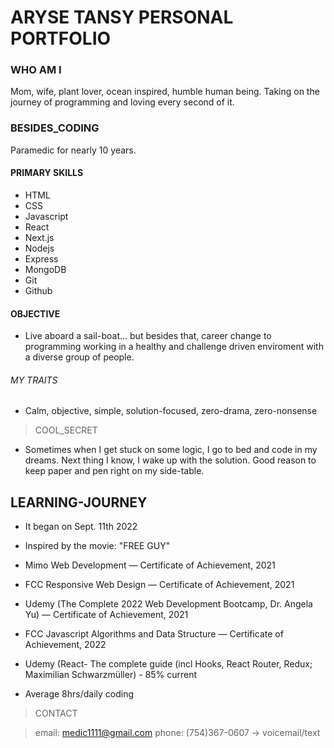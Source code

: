 # ARYSE TANSY PERSONAL PORTFOLIO

### WHO AM I

Mom, wife, plant lover, ocean inspired, humble human being. Taking on the journey of programming and loving every second of it.

### BESIDES_CODING

Paramedic for nearly 10 years.

#### PRIMARY SKILLS

- HTML
- CSS
- Javascript
- React
- Next.js
- Nodejs
- Express
- MongoDB
- Git
- Github

#### OBJECTIVE

- Live aboard a sail-boat... but besides that, career change to programming working in a healthy and challenge driven enviroment with a diverse group of people.

###### MY TRAITS

- Calm, objective, simple, solution-focused, zero-drama, zero-nonsense

> COOL_SECRET

- Sometimes when I get stuck on some logic, I go to bed and code in my dreams. Next thing I know, I wake up with the solution. Good reason to keep paper and pen right on my side-table.

## LEARNING-JOURNEY

- It began on Sept. 11th 2022

- Inspired by the movie: "FREE GUY"

- Mimo Web Development — Certificate of Achievement, 2021

- FCC Responsive Web Design — Certificate of Achievement, 2021

- Udemy (The Complete 2022 Web Development Bootcamp, Dr. Angela Yu) — Certificate of Achievement, 2021

- FCC Javascript Algorithms and Data Structure — Certificate of Achievement, 2022

- Udemy (React- The complete guide (incl Hooks, React Router, Redux; Maximilian Schwarzmüller) - 85% current

- Average 8hrs/daily coding

> CONTACT

> email: medic1111@gmail.com
> phone: (754)367-0607 -> voicemail/text
